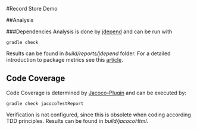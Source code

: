 #Record Store Demo


##Analysis

###Dependencies
Analysis is done by [jdepend](https://github.com/clarkware/jdepend) and can be run with

```
gradle check
```

Results can be found in *build/reports/jdepend* folder.
For a detailed introduction to package metrics see this 
[article](http://www.onjava.com/pub/a/onjava/2004/01/21/jdepend.html).

## Code Coverage
Code Coverage is determined by [Jacoco-Plugin](https://docs.gradle.org/current/userguide/jacoco_plugin.html) 
and can be executed by:

```
gradle check jacocoTestReport
```

Verification is not configured, since this is obsolete when coding according TDD principles.
Results can be found in *build/jacocoHtml*.
 